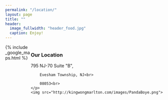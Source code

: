 ```yaml
---
permalink: "/location/"
layout: page
title: ""
header:
  image_fullwidth: "header_food.jpg"
  caption: Enjoy!
---
```

<div class="panel radius" style="float: right">
    <h3>Our Location</h3>
    <p>
        795 NJ-70 Suite "B",<br>

        Evesham Township, NJ<br>

        08053<br>
    </p>
    <img src="http://kingwongmarlton.com/images/PandaBoye.png">
</div>
{% include _google_maps.html %}
